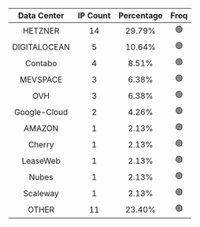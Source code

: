 | Data Center | IP Count | Percentage | Freq |
|:------------:|:--------:|:-----------:|:-----:|
| HETZNER | 14 | 29.79% | 🟢 |
| DIGITALOCEAN | 5 | 10.64% | 🟢 |
| Contabo | 4 | 8.51% | 🟢 |
| MEVSPACE | 3 | 6.38% | 🟢 |
| OVH | 3 | 6.38% | 🟢 |
| Google-Cloud | 2 | 4.26% | 🟢 |
| AMAZON | 1 | 2.13% | 🟢 |
| Cherry | 1 | 2.13% | 🟢 |
| LeaseWeb | 1 | 2.13% | 🟢 |
| Nubes | 1 | 2.13% | 🟢 |
| Scaleway | 1 | 2.13% | 🟢 |
| OTHER | 11 | 23.40% | 🟢 |